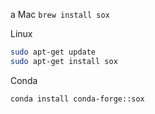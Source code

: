 a
Mac
`brew install sox`

Linux

```bash
sudo apt-get update
sudo apt-get install sox
```

Conda
```
conda install conda-forge::sox
```